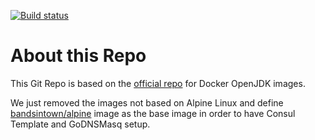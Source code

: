 [![Build status](https://badge.buildkite.com/ef8f8150a0338d4e54a63c45b0915795dd3410a786aab1500d.svg)](https://buildkite.com/bandsintown/docker-openjdk)
	
# About this Repo

This Git Repo is based on the [official repo](https://github.com/docker-library/openjdk) for Docker OpenJDK images.

We just removed the images not based on Alpine Linux and define [bandsintown/alpine](https://github.com/bandsintown/docker-alpine) image as the base image in order 
to have Consul Template and GoDNSMasq setup.
 